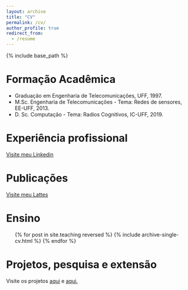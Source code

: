 ```yaml
---
layout: archive
title: "CV"
permalink: /cv/
author_profile: true
redirect_from:
  - /resume
---
```


{% include base_path %}

Formação Acadêmica
======
* Graduação em Engenharia de Telecomunicações, UFF, 1997.
* M.Sc. Engenharia de Telecomunicações - Tema: Redes de sensores, EE-UFF, 2013.
* D. Sc. Computação - Tema: Radios Cognitivos, IC-UFF, 2019. 

Experiência profissional
======
<a href="https://www.linkedin.com/in/cledsonsousa" target="_top">Visite meu Linkedin</a>
 
Publicações
======
 <a href="http://lattes.cnpq.br/7195080748145566" target="_top">Visite meu Lattes</a>
  
Ensino
======
  <ul>{% for post in site.teaching reversed %}
    {% include archive-single-cv.html %}
  {% endfor %}</ul>
  
Projetos, pesquisa e extensão
======
  Visite os projetos <a href="https://cledsonsousa.github.io/portfolio" target="_top">aqui</a> e <a href="https://cledsonsousa.github.io/projetos/" target="_top">aqui.</a>
  
